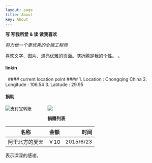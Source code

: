 ```yaml
---
layout: page
title: About
key: About
---
```


**写 写我所爱 & 读 读我喜欢**

*努力做一个更优秀的全端工程师*

 喜欢文字、图片、漂亮优雅的页面。瞎折腾是我的个性。
。
#### linkin ####
<a href="http://weibo.com/wbpeach" target="_blank">
    <i class="fa fa-weibo fa-lg" style="color:#16a095;"></i>
</a>
<a href="https://github.com/cqweclick" target="_blank">
    <i class="fa fa-github fa-lg" style="color:#16a095;"></i>
</a>
<a href="">
    <i class="fa fa-music fa-lg" style="color:#16a095;"></i>
</a>
<a title="给我写信吧" target="_blank" href="http://mail.qq.com/cgi-bin/qm_share?t=qm_mailme&email=eUBOSUFITEBNSTkICFcaFhQ" style="text-decoration:none;">
	&nbsp;<i class="fa fa-envelope-o fa-lg" style="color:#16a095;"></i>
</a>
#### current location point ####
1. Location  : Chongqing China
2. Longitude : 106.54
3. Latitude  : 29.95

#### 捐助 ####

<div>
	<div style="float:left;margin-right:50px;">
		<form action="https://shenghuo.alipay.com/send/payment/fill.htm" method="POST" target="_blank" accept-charset="GBK">
			<input name="optEmail" type="hidden" value="peach_mr@sina.com" />
			<input name="payAmount" type="hidden" value="10" />
			<input id="title" name="title" type="hidden" value="捐赠" />
			<input name="memo" type="hidden" value="来自{{site.baseurl}} " />
			<input name="pay" type="image" value="支付宝转账" src="https://t.alipayobjects.com/images/T1HHFgXXVeXXXXXXXX.png" />
		</form>
	</div>
	<a target="_blank" href="https://www.paypal.com/cgi-bin/webscr?cmd=_donations&business=peach_mr@sina.com&no_shipping=1&lc=US&currency_code=USD"><img src="https://www.paypalobjects.com/en_US/i/logo/paypal_logo.gif"></a>

</div>



 **捐赠列表**

| 名称           | 金额           | 时间  |
| ------------- |:-------------:| -----:|
| 阿里北方的夏天  | ￥10      |      2015/6/23     |




表示深深的感谢。